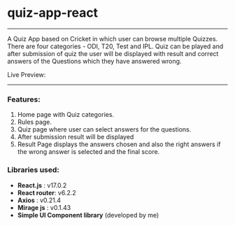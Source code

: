 # quiz-app-react
 
 ---

A Quiz App based on Cricket in which user can browse multiple Quizzes. There are four categories - ODI, T20, Test and IPL. Quiz can be played and after submission of quiz the user will be displayed with result and correct answers of the Questions which they have answered wrong.

Live Preview: 

---

### Features:

1. Home page with Quiz categories.
2. Rules page.
3. Quiz page where user can select answers for the questions.
4. After submission result will be displayed
5. Result Page displays the answers chosen and also the right answers if the wrong answer is selected and the final score.

### Libraries used:

- **React.js** : v17.0.2
- **React router**: v6.2.2
- **Axios** : v0.21.4
- **Mirage js** : v0.1.43
- **Simple UI Component library** (developed by me)
